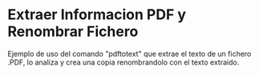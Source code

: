 # Extraer Informacion PDF y Renombrar Fichero

Ejemplo de uso del comando "pdftotext" que extrae el texto de un fichero .PDF, lo analiza y crea una copia renombrandolo con el texto extraido.